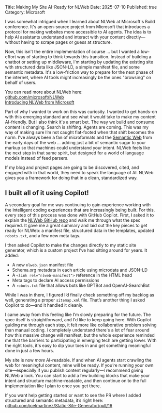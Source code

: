 Title: Making My Site AI-Ready for NLWeb
Date: 2025-07-10
Published: true
Category: Microsoft

I was somewhat intrigued when I learned about NLWeb at Microsoft's Build conference. It's an open-source project from Microsoft that introduces a protocol for making websites more accessible to AI agents. The idea is to help AI assistants understand and interact with your content directly—without having to scrape pages or guess at structure.

Now, this isn't the entire implementation of course ... but I wanted a low-effort way of starting to think towards this transition. Instead of building a chatbot or setting up middleware, I'm starting by updating the existing site with structured data like JSON-LD, a simple manifest file, and some semantic metadata. It's a low-friction way to prepare for the next phase of the internet, where AI tools might increasingly be the ones "browsing" on behalf of users.

You can read more about NLWeb here:  
[github.com/microsoft/NLWeb](https://github.com/microsoft/NLWeb)  
[Introducing NLWeb from Microsoft](https://news.microsoft.com/source/features/company-news/introducing-nlweb-bringing-conversational-interfaces-directly-to-the-web/)

Part of why I wanted to work on this was curiosity. I wanted to get hands-on with this emerging standard and see what it would take to make my content AI-friendly. But I also think it's a smart bet. The way we build and consume content is changing. Search is shifting. Agents are coming. This was my way of making sure I’m not caught flat-footed when that shift becomes the norm. I've always been a fan of microformats and the [Semantic Web](https://en.wikipedia.org/wiki/Semantic_Web) from the early days of the web ... adding just a bit of semantic sugar to your markup so that machines could understand your intent. NLWeb feels like the next step in that same spirit, but designed for a world of language models instead of feed parsers.

If my blog and project pages are going to be discovered, cited, and engaged with in that world, they need to speak the language of AI. NLWeb gives you a framework for doing that in a clean, standardized way.

## I built all of it using Copilot!

A secondary goal for me was continuing to gain experience working with the intelligent coding experiences that are increasingly being built. For this, every step of this process was done with GitHub Copilot. First, I asked it to explain the [NLWeb GitHub repo](https://github.com/microsoft/NLWeb) and walk me through what the spec required. It gave me a great summary and laid out the key pieces to get ready for NLWeb: a manifest file, structured data in the templates, updated `robots.txt`, and a few new meta tags.

I then asked Copilot to make the changes directly to my static site generator, which is a custom project I’ve had sitting around for years. It added:

- A new `nlweb.json` manifest file
- Schema.org metadata in each article using microdata and JSON-LD
- A `<link rel="nlweb-manifest">` reference in the HTML head
- Meta tags to declare AI access permissions
- A `robots.txt` file that allows bots like GPTBot and OpenAI-SearchBot

While I was in there, I figured I’d finally check something off my backlog as well, generating a proper `sitemap.xml` file. That’s another thing I asked Copilot to do—and it handled it cleanly.

I came away from this feeling like I'm slowly preparing for the future. The spec itself is straightforward, and I'd like to keep going here. With Copilot guiding me through each step, it felt more like collaborative problem solving than manual coding. I completely understand there's a lot of fear around how this massive change will manifest, but the whole experience reminded me that the barriers to participating in emerging tech are getting lower. With the right tools, it's easy to dip your toes in and get something meaningful done in just a few hours.

My site is now _more_ AI-readable. If and when AI agents start crawling the web for meaningful content, mine will be ready. If you’re running your own site—especially if you publish content regularly—I recommend giving NLWeb a look. You can start to add a few building blocks that make your intent and structure machine-readable, and then continue on to the full implementation like I plan to once you get there.

If you want help getting started or want to see the PR where I added structured and semantic metadata, it’s right here:  
[github.com/joelmartinez/Static-Site-Generator/pull/16](https://github.com/joelmartinez/Static-Site-Generator/pull/16)
